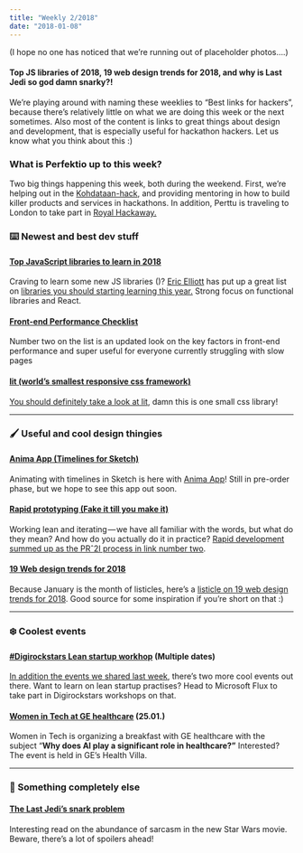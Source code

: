 ```yaml
---
title: "Weekly 2/2018"
date: "2018-01-08"
---
```


(I hope no one has noticed that we’re running out of placeholder photos….)

#### Top JS libraries of 2018, 19 web design trends for 2018, and why is Last Jedi so god damn snarky?!

We’re playing around with naming these weeklies to “Best links for hackers”, because there’s relatively little on what we are doing this week or the next sometimes. Also most of the content is links to great things about design and development, that is especially useful for hackathon hackers. Let us know what you think about this :)

### What is Perfektio up to this week?

Two big things happening this week, both during the weekend. First, we’re helping out in the [Kohdataan-hack](http://kohdataan.fi/hackathon/), and providing mentoring in how to build killer products and services in hackathons. In addition, Perttu is traveling to London to take part in [Royal Hackaway.](https://royalhackaway.xyz/)

### ⌨️ Newest and best dev stuff

#### [Top JavaScript libraries to learn in 2018](https://medium.com/javascript-scene/top-javascript-libraries-tech-to-learn-in-2018-c38028e028e6)

Craving to learn some new JS libraries ()? [Eric Elliott](https://medium.com/u/c359511de780) has put up a great list on [libraries you should starting learning this year.](https://medium.com/javascript-scene/top-javascript-libraries-tech-to-learn-in-2018-c38028e028e6) Strong focus on functional libraries and React.

#### [Front-end Performance Checklist](https://www.smashingmagazine.com/2018/01/front-end-performance-checklist-2018-pdf-pages/)

Number two on the list is an updated look on the key factors in front-end performance and super useful for everyone currently struggling with slow pages

#### [lit (world’s smallest responsive css framework)](https://ajusa.github.io/lit/)

[You should definitely take a look at lit](https://ajusa.github.io/lit/), damn this is one small css library!

---

### 🖌 Useful and cool design thingies

#### [Anima App (Timelines for Sketch)](https://medium.com/sketch-app-sources/introducing-timeline-for-sketch-fb2e1ccc6870)

Animating with timelines in Sketch is here with [Anima App](https://medium.com/u/a4dc7eadf5d5)! Still in pre-order phase, but we hope to see this app out soon.

#### [Rapid prototyping (Fake it till you make it)](https://www.interaction-design.org/literature/article/rapid-prototyping-faking-it-until-you-make-it-in-a-ux-driven-world)

Working lean and iterating — we have all familiar with the words, but what do they mean? And how do you actually do it in practice? [Rapid development summed up as the PRˆ2I process in link number two](https://www.interaction-design.org/literature/article/rapid-prototyping-faking-it-until-you-make-it-in-a-ux-driven-world).

#### [19 Web design trends for 2018](https://webflow.com/blog/19-web-design-trends-for-2018)

Because January is the month of listicles, here’s a [listicle on 19 web design trends for 2018](https://webflow.com/blog/19-web-design-trends-for-2018). Good source for some inspiration if you’re short on that :)

---

### ❄️ Coolest events

#### [#Digirockstars Lean startup workhop](https://www.eventbrite.com/o/digirockstars-10957562751?aff=digirockstars.com) (Multiple dates)

[In addition the events we shared last week](https://medium.com/perfektio/perfektio-weekly-1-2018-f2a90d4d8dd8), there’s two more cool events out there. Want to learn on lean startup practises? Head to Microsoft Flux to take part in Digirockstars workshops on that.

#### [Women in Tech at GE healthcare](http://app.bwz.se/gehealthcare/b/v?event=413&ucrc=39AC2979) (25.01.)

Women in Tech is organizing a breakfast with GE healthcare with the subject “**Why does AI play a significant role in healthcare?”** Interested? The event is held in GE’s Health Villa.

---

### 👻 Something completely else

#### [**The Last Jedi’s snark problem**](https://medium.com/@harrisonblackman/the-last-jedis-snark-problem-eb73bdc8ecf5)

Interesting read on the abundance of sarcasm in the new Star Wars movie. Beware, there’s a lot of spoilers ahead!
